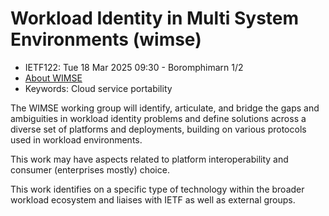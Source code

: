 # Workload Identity in Multi System Environments (wimse)

* <IETFschedule>IETF122: Tue 18 Mar 2025 09:30 - Boromphimarn 1/2</IETFschedule>
* [About WIMSE](https://datatracker.ietf.org/group/wimse/about/)
* Keywords: Cloud service portability


The WIMSE working group will identify, articulate, and bridge the gaps and ambiguities in workload identity problems and define solutions across a diverse set of platforms and deployments, building on various protocols used in workload environments.

This work may have aspects related to platform interoperability and consumer (enterprises mostly) choice.

This work identifies on a specific type of technology within the broader workload ecosystem and liaises with IETF as well as external groups.